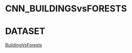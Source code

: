 # CNN_BUILDINGSvsFORESTS
<h1>DATASET</h1>
<a href="https://www.kaggle.com/datasets/mhmmadalewi/buildings-vs-forests">BuildingVsForests</a>
